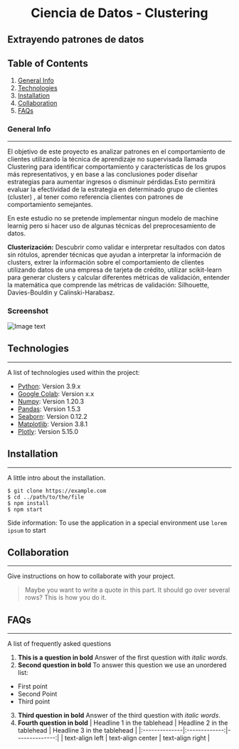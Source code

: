 <h1 align='center'>
 <b>Ciencia de Datos - Clustering </b>
</h1>


## **Extrayendo patrones de datos**


## Table of Contents
1. [General Info](#general-info)
2. [Technologies](#technologies)
3. [Installation](#installation)
4. [Collaboration](#collaboration)
5. [FAQs](#faqs)
### General Info
***
El objetivo de este proyecto es analizar patrones en el comportamiento de clientes utilizando la técnica de aprendizaje no supervisada llamada Clustering para identificar comportamiento y características de los grupos más representativos, y en base a las conclusiones poder diseñar estrategias para aumentar ingresos o disminuir pérdidas.Esto permitirá evaluar la efectividad de la estrategia en determinado grupo de clientes (cluster) , al tener como referencia clientes con patrones de comportamiento semejantes.

En este estudio no se pretende implementar ningun modelo de machine learnig pero si hacer uso de algunas técnicas del preprocesamiento de datos.

<b>Clusterización:</b> Descubrir como validar e interpretar resultados con datos sin rótulos, aprender técnicas que  ayudan a interpretar la información de clusters, extrer la información sobre el comportamiento de clientes utilizando datos de una empresa de tarjeta de crédito, utilizar scikit-learn para generar clusters y calcular diferentes métricas de validación, entender la matemática que comprende las métricas de validación: Silhouette, Davies-Bouldin y Calinski-Harabasz.

### Screenshot
![Image text](https://www.united-internet.de/fileadmin/user_upload/Brands/Downloads/Logo_IONOS_by.jpg)
## Technologies
***
A list of technologies used within the project:
* [Python](https://example.com): Version 3.9.x
* [Google Colab](https://example.com): Version x.x
* [Numpy](http://www.numpy.org/): Version 1.20.3
* [Pandas](https://pandas.pydata.org/pandas-docs/stable/visualization.html): Version 1.5.3
* [Seaborn](https://seaborn.pydata.org/): Version 0.12.2
* [Matplotlib](https://matplotlib.org/stable/): Version 3.8.1
* [Plotly](https://matplotlib.org/stable/): Version 5.15.0


## Installation
***
A little intro about the installation. 
```
$ git clone https://example.com
$ cd ../path/to/the/file
$ npm install
$ npm start
```
Side information: To use the application in a special environment use ```lorem ipsum``` to start
## Collaboration
***
Give instructions on how to collaborate with your project.
> Maybe you want to write a quote in this part. 
> It should go over several rows?
> This is how you do it.
## FAQs
***
A list of frequently asked questions
1. **This is a question in bold**
Answer of the first question with _italic words_. 
2. __Second question in bold__ 
To answer this question we use an unordered list:
* First point
* Second Point
* Third point
3. **Third question in bold**
Answer of the third question with *italic words*.
4. **Fourth question in bold**
| Headline 1 in the tablehead | Headline 2 in the tablehead | Headline 3 in the tablehead |
|:--------------|:-------------:|--------------:|
| text-align left | text-align center | text-align right |